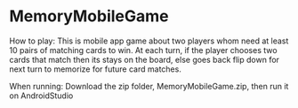 # MemoryMobileGame
How to play:
This is mobile app game about two players whom need at least 10 pairs of matching cards to win. At each turn, if the player chooses two cards that match then its stays on the board, else goes back flip down for next turn to memorize for future card matches.

When running:
Download the zip folder, MemoryMobileGame.zip, then run it on AndroidStudio 
